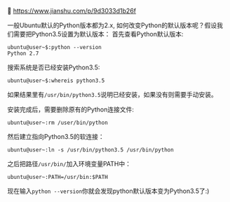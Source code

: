:link: https://www.jianshu.com/p/9d3033d1b26f

一般Ubuntu默认的Python版本都为2.x, 如何改变Python的默认版本呢？假设我们需要把Python3.5设置为默认版本：
 首先查看Python默认版本:

```
ubuntu@user~$:python --version
Python 2.7
```

搜索系统是否已经安装Python3.5:

```
ubuntu@user~$:whereis python3.5
```

如果结果里有`/usr/bin/python3.5`说明已经安装，如果没有则需要手动安装。

安装完成后，需要删除原有的Python连接文件:

```
ubuntu@user~:rm /user/bin/python
```

然后建立指向Python3.5的软连接：

```
ubuntu@user~:ln -s /usr/bin/python3.5 /usr/bin/python
```

之后把路径`/usr/bin/`加入环境变量PATH中：

```
ubuntu@user~:PATH=/usr/bin:$PATH
```

现在输入`python --version`你就会发现python默认版本变为Python3.5了:)